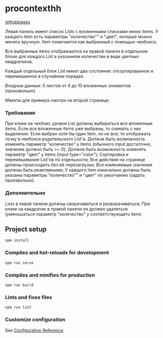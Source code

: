 # procontexthh
[githubpages](https://rdanned.github.io/procontexthh/)

Левая панель имеет список Lists с вложенными списками неких items. У каждого item есть параметры "количество"" и "цвет", которые можно менять вручную. Item помечается как выбранный с помощью чекбокса.

Все выбранные items отображаются на правой панели в отдельном блоке для каждого List в указанном количестве в виде цветных квадратиков.

Каждый отдельный блок List имеет два состояния: отсортированное и перемешанное в случайном порядке.

Входные данные: 5 листов от 4 до 10 вложенных элементов (произвольно)

Макеты для примера смотри на второй странице.

### Требования

При клике на чекбокс уровня List должны выбираться все вложенные items. Если все вложенные items уже выбраны, то снимать с них выделение. Если выбран хотя бы один item, но не все, то отображать точку в чекбоксе родительского List'a.
Должна быть возможность изменять параметр "количество" у items (обычного input достаточно, значение должно быть >= 0);
Должна быть возможность изменять параметр "цвет" у items (input type="color");
Сортировка и перемешивание List'ов по отдельности;
Все действия на странице должны происходить без её перезагрузки;
Все изменяемые значения должны быть реактивными;
У каждого item изначально должны быть указаны параметры "количество"" и "цвет" по умолчанию (задать произвольно).

### Дополнительно

Lists в левой панели должны сворачиваться и разворачиваться;
При клике на квадратик в правой панели он должен удаляться (уменьшаться параметр "количество" у соответствующего item).

## Project setup

```
npm install
```

### Compiles and hot-reloads for development

```
npm run serve
```

### Compiles and minifies for production

```
npm run build
```

### Lints and fixes files

```
npm run lint
```

### Customize configuration

See [Configuration Reference](https://cli.vuejs.org/config/).
